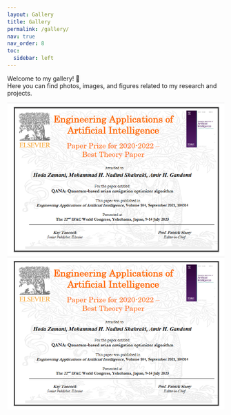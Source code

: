 ```yaml
---
layout: Gallery
title: Gallery
permalink: /gallery/
nav: true
nav_order: 8
toc:
  sidebar: left
---
```


Welcome to my gallery! 🎨  
Here you can find photos, images, and figures related to my research and projects.

<div class="row">
  <div class="col-sm mt-3 mt-md-0">
    <img src="/assets/img/QANA.PNG" class="img-fluid rounded z-depth-1" alt="Sample Image 1">
  </div>
  <div class="col-sm mt-3 mt-md-0">
    <img src="/assets/img/QANA.PNG" class="img-fluid rounded z-depth-1" alt="Sample Image 2">
  </div>
</div>
